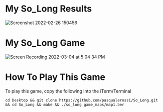 # My So_Long Results
![Screenshot 2022-02-26 150456](https://user-images.githubusercontent.com/58959408/155829161-eabdafe4-94e1-4aa1-be6c-6a54b9be8f2c.png)

# My So_Long Game

![Screen Recording 2022-03-04 at 5 04 34 PM](https://user-images.githubusercontent.com/58959408/156712665-5df19821-bedb-4ae0-933d-a7efc3f852fc.gif)

# How To Play This Game

To play this game, copy the following into the iTerm/Terminal

```cd Desktop && git clone https://github.com/pasqualerossi/So_Long.git && cd So_Long && make && ./so_long game_maps/map1.ber```
